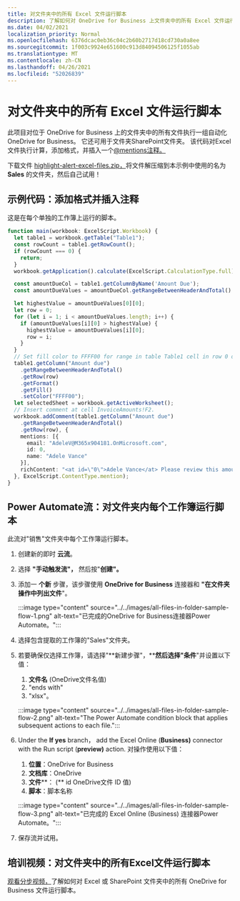 ```yaml
---
title: 对文件夹中的所有 Excel 文件运行脚本
description: 了解如何对 OneDrive for Business 上文件夹中的所有 Excel 文件运行OneDrive for Business。
ms.date: 04/02/2021
localization_priority: Normal
ms.openlocfilehash: 6376dcac0eb36c04c2b60b2717d18cd730a0a8ee
ms.sourcegitcommit: 1f003c9924e651600c913d84094506125f1055ab
ms.translationtype: MT
ms.contentlocale: zh-CN
ms.lasthandoff: 04/26/2021
ms.locfileid: "52026839"
---
```

# <a name="run-a-script-on-all-excel-files-in-a-folder"></a>对文件夹中的所有 Excel 文件运行脚本

此项目对位于 OneDrive for Business 上的文件夹中的所有文件执行一组自动化OneDrive for Business。 它还可用于文件夹SharePoint文件夹。
该代码对Excel文件执行计算，添加格式，并插入一个[@mentions注释。](https://support.microsoft.com/office/90701709-5dc1-41c7-aa48-b01d4a46e8c7)

下载文件 <a href="https://github.com/OfficeDev/office-scripts-docs/blob/master/docs/resources/samples/highlight-alert-excel-files.zip?raw=true">highlight-alert-excel-files.zip，</a>将文件解压缩到本示例中使用的名为 **Sales** 的文件夹，然后自己试用！

## <a name="sample-code-add-formatting-and-insert-comment"></a>示例代码：添加格式并插入注释

这是在每个单独的工作簿上运行的脚本。

```TypeScript
function main(workbook: ExcelScript.Workbook) {
  let table1 = workbook.getTable("Table1");
  const rowCount = table1.getRowCount();
  if (rowCount === 0) {
    return;
  }
  workbook.getApplication().calculate(ExcelScript.CalculationType.full);

  const amountDueCol = table1.getColumnByName('Amount Due');
  const amountDueValues = amountDueCol.getRangeBetweenHeaderAndTotal().getValues();

  let highestValue = amountDueValues[0][0];
  let row = 0;
  for (let i = 1; i < amountDueValues.length; i++) {
    if (amountDueValues[i][0] > highestValue) {
      highestValue = amountDueValues[i][0];
      row = i;
    }
  }
  // Set fill color to FFFF00 for range in table Table1 cell in row 0 on column "Amount due".
  table1.getColumn("Amount due")
    .getRangeBetweenHeaderAndTotal()
    .getRow(row)
    .getFormat()
    .getFill()
    .setColor("FFFF00");
  let selectedSheet = workbook.getActiveWorksheet();
  // Insert comment at cell InvoiceAmounts!F2.
  workbook.addComment(table1.getColumn("Amount due")
    .getRangeBetweenHeaderAndTotal()
    .getRow(row), {
    mentions: [{
      email: "AdeleV@M365x904181.OnMicrosoft.com",
      id: 0,
      name: "Adele Vance"
    }],
    richContent: "<at id=\"0\">Adele Vance</at> Please review this amount"
  }, ExcelScript.ContentType.mention);
}
```

## <a name="power-automate-flow-run-the-script-on-every-workbook-in-the-folder"></a>Power Automate流：对文件夹内每个工作簿运行脚本

此流对"销售"文件夹中每个工作簿运行脚本。

1. 创建新的即时 **云流**。
1. 选择 **"手动触发流"，** 然后按"**创建"。**
1. 添加一 **个新** 步骤，该步骤使用 **OneDrive for Business** 连接器和 **"在文件夹操作中列出文件**"。

    :::image type="content" source="../../images/all-files-in-folder-sample-flow-1.png" alt-text="已完成的OneDrive for Business连接器Power Automate。":::
1. 选择包含提取的工作簿的"Sales"文件夹。
1. 若要确保仅选择工作簿，请选择"**新建步骤"，****然后选择"条件**"并设置以下值：
    1. **文件名** (OneDrive文件名值) 
    1. "ends with"
    1. "xlsx"。

    :::image type="content" source="../../images/all-files-in-folder-sample-flow-2.png" alt-text="The Power Automate condition block that applies subsequent actions to each file.":::
1. Under the **If yes** branch， add the Excel Online (**Business)** connector with the Run script (**preview)** action. 对操作使用以下值：
    1. **位置**：OneDrive for Business
    1. **文档库**：OneDrive
    1. **文件****： (** id OneDrive文件 ID 值) 
    1. **脚本**：脚本名称

    :::image type="content" source="../../images/all-files-in-folder-sample-flow-3.png" alt-text="已完成的 Excel Online (Business) 连接器Power Automate。":::
1. 保存流并试用。

## <a name="training-video-run-a-script-on-all-excel-files-in-a-folder"></a>培训视频：对文件夹中的所有Excel文件运行脚本

[观看分步视频，](https://youtu.be/xMg711o7k6w)了解如何对 Excel 或 SharePoint 文件夹中的所有 OneDrive for Business 文件运行脚本。
